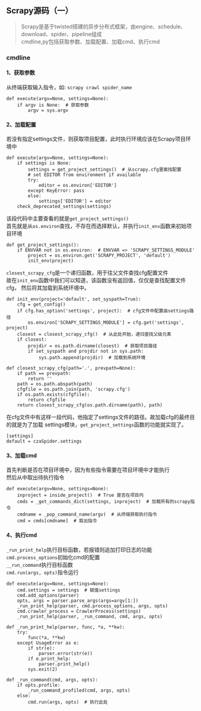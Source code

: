 <!--
https://ae01.alicdn.com/kf/Hbe459a22bc004f4e8cd4557223febd27Z.png
scrapy
Scrapy源码（一）
Scrapy是基于twisted搭建的异步分布式框架。cmdline,py是框架的启动关键。
Scrapy是基于twisted搭建的异步分布式框架，由engine、schedule、download、spider、pipeline组成。cmdline,py包括获取参数、加载配置、加载cmd、执行cmd
-->

## Scrapy源码（一）

> Scrapy是基于twisted搭建的异步分布式框架，由engine、schedule、download、spider、pipeline组成  
> cmdline,py包括获取参数、加载配置、加载cmd、执行cmd

### cmdline
#### 1、获取参数
从终端获取输入指令，如: `scrapy crawl spider_name`
```
def execute(argv=None, settings=None):
    if argv is None:  # 获取参数
        argv = sys.argv
```
#### 2、加载配置
若没有指定settings文件，则获取项目配置，此时执行环境应该在Scrapy项目环境中
```
def execute(argv=None, settings=None):
    if settings is None:
        settings = get_project_settings()  # 从scrapy.cfg里面找配置
        # set EDITOR from environment if available
        try:
            editor = os.environ['EDITOR']
        except KeyError: pass
        else:
            settings['EDITOR'] = editor
    check_deprecated_settings(settings)
```
该段代码中主要查看的就是`get_project_settings()`  
首先就是从```os.environ```查找，不存在而选择默认，并执行`init_env`函数来初始项目环境
```
def get_project_settings():
    if ENVVAR not in os.environ:  # ENVVAR => 'SCRAPY_SETTINGS_MODULE'
        project = os.environ.get('SCRAPY_PROJECT', 'default')
        init_env(project)
```
`closest_scrapy_cfg`是一个递归函数，用于往父文件查找cfg配置文件  
故在`init_env`函数中我们可以知道，该函数没有返回值，仅仅是查找配置文件cfg，
然后将其加载到系统环境中。
```
def init_env(project='default', set_syspath=True):
    cfg = get_config()
    if cfg.has_option('settings', project):  # cfg文件中配置由settings路径
        os.environ['SCRAPY_SETTINGS_MODULE'] = cfg.get('settings', project)
    closest = closest_scrapy_cfg()  # 从此处开始，递归查找父级元素
    if closest:
        projdir = os.path.dirname(closest)  # 获取项目路径
        if set_syspath and projdir not in sys.path: 
            sys.path.append(projdir)  # 加载到系统环境

def closest_scrapy_cfg(path='.', prevpath=None): 
    if path == prevpath:
        return ''
    path = os.path.abspath(path)
    cfgfile = os.path.join(path, 'scrapy.cfg') 
    if os.path.exists(cfgfile):
        return cfgfile
    return closest_scrapy_cfg(os.path.dirname(path), path) 
```
在cfg文件中有这样一段代码，他指定了settings文件的路径。故加载cfg的最终目的就是为了加载
settings模块，`get_project_settings`函数的功能就实现了。
```
[settings]
default = czaSpider.settings
```

#### 3、加载cmd
首先判断是否在项目环境中，因为有些指令需要在项目环境中才能执行  
然后从中取出待执行指令
```
def execute(argv=None, settings=None):
    inproject = inside_project()  # True 是否在项目内
    cmds = _get_commands_dict(settings, inproject)  # 加载所有的scrapy指令
    cmdname = _pop_command_name(argv)  # 从终端获取执行指令
    cmd = cmds[cmdname]  # 取出指令
```

#### 4、执行cmd
`_run_print_help`执行目标函数，若报错则追加打印日志的功能  
`cmd.process_options`初始化cmd的配置  
`__run_command`执行目标函数    
`cmd.run(args, opts)`指令运行  
```
def execute(argv=None, settings=None):
    cmd.settings = settings  # 赋值settings
    cmd.add_options(parser)
    opts, args = parser.parse_args(args=argv[1:])
    _run_print_help(parser, cmd.process_options, args, opts)
    cmd.crawler_process = CrawlerProcess(settings)
    _run_print_help(parser, _run_command, cmd, args, opts)

def _run_print_help(parser, func, *a, **kw):
    try:
        func(*a, **kw)
    except UsageError as e:
        if str(e):
            parser.error(str(e))
        if e.print_help:
            parser.print_help()
        sys.exit(2)

def _run_command(cmd, args, opts):
    if opts.profile:
        _run_command_profiled(cmd, args, opts)
    else:
        cmd.run(args, opts)  # 执行此处
```